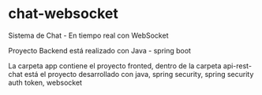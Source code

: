# chat-websocket
Sistema de Chat - En tiempo real con WebSocket

Proyecto Backend está realizado con Java - spring boot

La carpeta app contiene el proyecto fronted, dentro de la carpeta api-rest-chat está el proyecto desarrollado con java, spring security, spring security auth token, websocket
